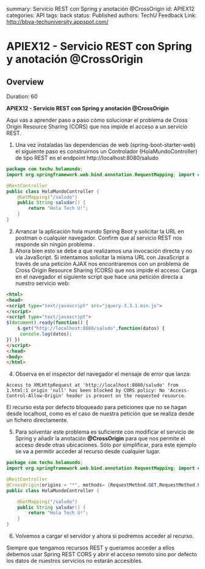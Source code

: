 summary: Servicio REST con Spring y anotación @CrossOrigin
id: APIEX12
categories: API
tags: back
status: Published 
authors: TechU
Feedback Link: http://bbva-techuniversity.appspot.com/

# APIEX12 - Servicio REST con Spring y anotación @CrossOrigin
<!-- ------------------------ -->
## Overview 
Duration: 60

**APIEX12 - Servicio REST con Spring y anotación @CrossOrigin**

Aquí vas a aprender paso a paso cómo solucionar el problema de Cross Origin Resource Sharing (CORS) que nos impide el acceso a un servicio REST.

1. Una vez instaladas las dependencias de web (spring-boot-starter-web) el siguiente paso es construirnos un Controlador (HolaMundoController) de tipo REST en el endpoint http://localhost:8080/saludo

```java
package com.techu.holamundo;
import org.springframework.web.bind.annotation.RequestMapping; import org.springframework.web.bind.annotation.RestController; 

@RestController 
public class HolaMundoController {  
 	@GetMapping("/saludo")
	public String saludar() {
    	return "Hola Tech U!";
 	}
}
```

2. Arrancar la aplicación hola mundo Spring Boot y solicitar la URL en postman o cualquier navegador. Confirm que al servicio REST nos responde sin ningún problema . 
3. Ahora bien esto se debe a que realizamos una invocación directa y no vía JavaScript. Si intentamos solicitar la misma URL con JavaScript a través de una petición AJAX nos encontraremos con un problema de Cross Origin Resource Sharing (CORS) que nos impide el acceso. Carga en el navegador el siguiente script que hace una petición directa a nuestro servicio web:

```html
<html>
<head>
<script type="text/javascript" src="jquery-3.3.1.min.js">
</script>
<script type="text/javascript">
$(document).ready(function() {
    $.get("http://localhost:8080/saludo",function(datos) {
     console.log(datos);
}) })
</script>
</head>
<body>
</html>
```

4. Observa en el inspector del navegador el mensaje de error que lanza:

`Access to XMLHttpRequest at 'http://localhost:8080/saludo' from 1.html:1 origin 'null' has been blocked by CORS policy: No 'Access-Control-Allow-Origin' header is present on the requested resource.`

El recurso esta por defecto bloqueado para peticiones que no se hagan desde localhost, como es el caso de nuestra petición que se realiza desde un fichero directamente. 

5. Para solventar este problema es suficiente con modificar el servicio de Spring y añadir la anotación **@CrossOrigin** para que nos permite el acceso desde otras ubicaciones. Sólo por simplificar, para este ejemplo se va a permitir acceder al recurso desde cualquier lugar.

```java
package com.techu.holamundo;
import org.springframework.web.bind.annotation.RequestMapping; import org.springframework.web.bind.annotation.RestController; 

@RestController 
@CrossOrigin(origins = "*", methods= {RequestMethod.GET,RequestMethod.POST})
public class HolaMundoController {  

 	@GetMapping("/saludo")
	public String saludar() {
    	return "Hola Tech U!";
 	}
}
```

6. Volvemos a cargar el servidor y ahora si podremos acceder al recurso. 

Siempre que tengamos recursos REST y queramos acceder a ellos debemos usar Spring REST CORS y abrir el acceso remoto sino por defecto los datos de nuestros servicios no estarán accesibles.